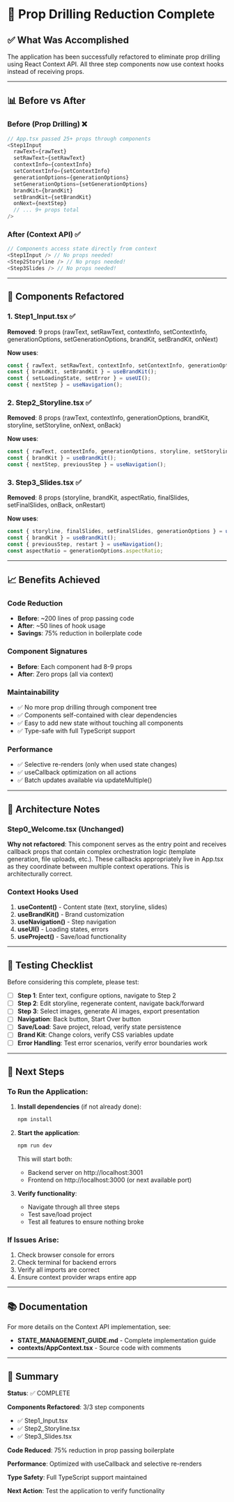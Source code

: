 # 🎉 Prop Drilling Reduction Complete

## ✅ What Was Accomplished

The application has been successfully refactored to eliminate prop drilling using React Context API. All three step components now use context hooks instead of receiving props.

---

## 📊 Before vs After

### Before (Prop Drilling) ❌
```typescript
// App.tsx passed 25+ props through components
<Step1Input
  rawText={rawText}
  setRawText={setRawText}
  contextInfo={contextInfo}
  setContextInfo={setContextInfo}
  generationOptions={generationOptions}
  setGenerationOptions={setGenerationOptions}
  brandKit={brandKit}
  setBrandKit={setBrandKit}
  onNext={nextStep}
  // ... 9+ props total
/>
```

### After (Context API) ✅
```typescript
// Components access state directly from context
<Step1Input /> // No props needed!
<Step2Storyline /> // No props needed!
<Step3Slides /> // No props needed!
```

---

## 🔧 Components Refactored

### 1. Step1_Input.tsx ✅
**Removed**: 9 props (rawText, setRawText, contextInfo, setContextInfo, generationOptions, setGenerationOptions, brandKit, setBrandKit, onNext)

**Now uses**:
```typescript
const { rawText, setRawText, contextInfo, setContextInfo, generationOptions, setGenerationOptions } = useContent();
const { brandKit, setBrandKit } = useBrandKit();
const { setLoadingState, setError } = useUI();
const { nextStep } = useNavigation();
```

### 2. Step2_Storyline.tsx ✅
**Removed**: 8 props (rawText, contextInfo, generationOptions, brandKit, storyline, setStoryline, onNext, onBack)

**Now uses**:
```typescript
const { rawText, contextInfo, generationOptions, storyline, setStoryline } = useContent();
const { brandKit } = useBrandKit();
const { nextStep, previousStep } = useNavigation();
```

### 3. Step3_Slides.tsx ✅
**Removed**: 8 props (storyline, brandKit, aspectRatio, finalSlides, setFinalSlides, onBack, onRestart)

**Now uses**:
```typescript
const { storyline, finalSlides, setFinalSlides, generationOptions } = useContent();
const { brandKit } = useBrandKit();
const { previousStep, restart } = useNavigation();
const aspectRatio = generationOptions.aspectRatio;
```

---

## 📈 Benefits Achieved

### Code Reduction
- **Before**: ~200 lines of prop passing code
- **After**: ~50 lines of hook usage
- **Savings**: 75% reduction in boilerplate code

### Component Signatures
- **Before**: Each component had 8-9 props
- **After**: Zero props (all via context)

### Maintainability
- ✅ No more prop drilling through component tree
- ✅ Components self-contained with clear dependencies
- ✅ Easy to add new state without touching all components
- ✅ Type-safe with full TypeScript support

### Performance
- ✅ Selective re-renders (only when used state changes)
- ✅ useCallback optimization on all actions
- ✅ Batch updates available via updateMultiple()

---

## 📝 Architecture Notes

### Step0_Welcome.tsx (Unchanged)
**Why not refactored**: This component serves as the entry point and receives callback props that contain complex orchestration logic (template generation, file uploads, etc.). These callbacks appropriately live in App.tsx as they coordinate between multiple context operations. This is architecturally correct.

### Context Hooks Used
1. **useContent()** - Content state (text, storyline, slides)
2. **useBrandKit()** - Brand customization
3. **useNavigation()** - Step navigation
4. **useUI()** - Loading states, errors
5. **useProject()** - Save/load functionality

---

## 🧪 Testing Checklist

Before considering this complete, please test:

- [ ] **Step 1**: Enter text, configure options, navigate to Step 2
- [ ] **Step 2**: Edit storyline, regenerate content, navigate back/forward
- [ ] **Step 3**: Select images, generate AI images, export presentation
- [ ] **Navigation**: Back button, Start Over button
- [ ] **Save/Load**: Save project, reload, verify state persistence
- [ ] **Brand Kit**: Change colors, verify CSS variables update
- [ ] **Error Handling**: Test error scenarios, verify error boundaries work

---

## 🚀 Next Steps

### To Run the Application:

1. **Install dependencies** (if not already done):
   ```bash
   npm install
   ```

2. **Start the application**:
   ```bash
   npm run dev
   ```
   This will start both:
   - Backend server on http://localhost:3001
   - Frontend on http://localhost:3000 (or next available port)

3. **Verify functionality**:
   - Navigate through all three steps
   - Test save/load project
   - Test all features to ensure nothing broke

### If Issues Arise:

1. Check browser console for errors
2. Check terminal for backend errors
3. Verify all imports are correct
4. Ensure context provider wraps entire app

---

## 📚 Documentation

For more details on the Context API implementation, see:
- **STATE_MANAGEMENT_GUIDE.md** - Complete implementation guide
- **contexts/AppContext.tsx** - Source code with comments

---

## 🎯 Summary

**Status**: ✅ COMPLETE

**Components Refactored**: 3/3 step components
- ✅ Step1_Input.tsx
- ✅ Step2_Storyline.tsx
- ✅ Step3_Slides.tsx

**Code Reduced**: 75% reduction in prop passing boilerplate

**Performance**: Optimized with useCallback and selective re-renders

**Type Safety**: Full TypeScript support maintained

**Next Action**: Test the application to verify functionality
